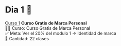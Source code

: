 # Dia 1 💚
[Curso 1](https://platzi.com/cursos/marca-personal/) <strong>Curso Gratis de Marca Personal</strong>
<br>
👩‍💻 Curso: Curso Gratis de Marca Personal
<br>
✅ Meta: Ver el 20% del modulo 1 -> Identidad de marca
<br>
🚀 Cantidad: 22 clases
<br>